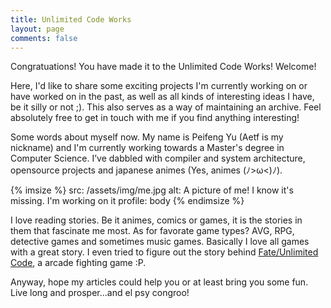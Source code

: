 ```yaml
---
title: Unlimited Code Works
layout: page
comments: false
---
```


Congratuations! You have made it to the Unlimited Code Works! Welcome!

Here, I'd like to share some exciting projects I'm currently working on or have worked
on in the past, as well as all kinds of interesting ideas I have, be it silly or not ;).
This also serves as a way of maintaining an archive. Feel absolutely free to get in
touch with me if you find anything interesting!

Some words about myself now. My name is Peifeng Yu (Aetf is my nickname) and I'm
currently working towards a Master's degree in Computer Science. I’ve dabbled with
compiler and system architecture, opensource projects and japanese animes
(Yes, animes (ﾉ>ω<)ﾉ).

{% imsize %}
src: /assets/img/me.jpg
alt: A picture of me! I know it's missing. I'm working on it
profile: body
{% endimsize %}

I love reading stories. Be it animes, comics or games, it is the stories in them that
fascinate me most. As for favorate game types? AVG, RPG, detective games and sometimes
music games. Basically I love all games with a great story. I even tried to figure out
the story behind [Fate/Unlimited Code](https://en.wikipedia.org/wiki/Fate/unlimited_codes),
a arcade fighting game :P.

Anyway, hope my articles could help you or at least bring you some fun. Live long and
prosper...and el psy congroo!